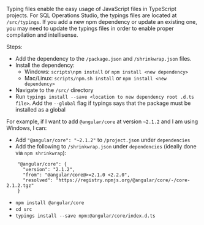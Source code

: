 Typing files enable the easy usage of JavaScript files in TypeScript projects. For SQL Operations Studio, the typings files are located at `/src/typings`. If you add a new npm dependency or update an existing one, you may need to update the typings files in order to enable proper compilation and intellisense. 

Steps:
- Add the dependency to the `/package.json` and `/shrinkwrap.json` files. 
- Install the dependency:
   - Windows: `scripts\npm install` or `npm install <new dependency>`
   - Mac/Linux: `scripts/npm.sh install` or `npm install <new dependency>`
- Navigate to the `/src/` directory
- Run `typings install --save <location to new dependency root .d.ts file>`. Add the `--global` flag if typings says that the package must be installed as a global 

For example, if I want to add `@angular/core` at version `~2.1.2` and I am using Windows, I can:
- Add `"@angular/core": "~2.1.2"` to `/project.json` under `dependencies`
- Add the following to `/shrinkwrap.json` under `dependencies` (ideally done via `npm shrinkwrap`): 

```
    "@angular/core": {
      "version": "2.1.2",
      "from": "@angular/core@>=2.1.0 <2.2.0",
      "resolved": "https://registry.npmjs.org/@angular/core/-/core-2.1.2.tgz"
    }
```
- `npm install @angular/core`
- `cd src`
- `typings install --save npm:@angular/core/index.d.ts`